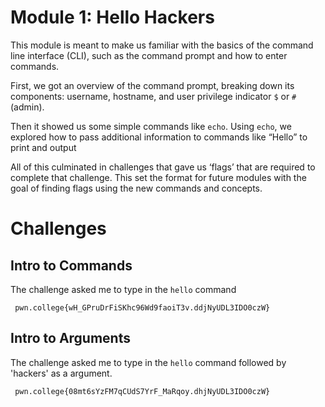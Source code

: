 # Module 1: Hello Hackers
This module is meant to make us familiar with the basics of the command line interface (CLI), such as the command prompt and how to enter commands.

First, we got an overview of the command prompt, breaking down its components: username, hostname, and user privilege indicator `$` or `#`(admin).

Then it showed us some simple commands like `echo`. Using `echo`, we explored how to pass additional information to commands like “Hello” to print and output

All of this culminated in challenges that gave us ‘flags’ that are required to complete that challenge. This set the format for future modules with the goal of finding flags using the new commands and concepts.

# Challenges
## Intro to Commands
The challenge asked me to type in the `hello` command

` pwn.college{wH_GPruDrFiSKhc96Wd9faoiT3v.ddjNyUDL3IDO0czW}`
## Intro to Arguments
The challenge asked me to type in the `hello` command followed by 'hackers' as a argument.

` pwn.college{08mt6sYzFM7qCUdS7YrF_MaRqoy.dhjNyUDL3IDO0czW}`
